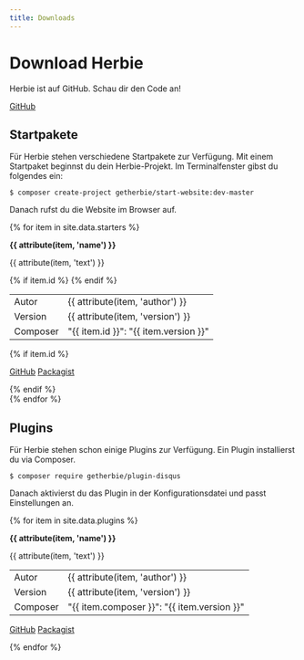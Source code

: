 ```yaml
---
title: Downloads
---
```


# Download Herbie

Herbie ist auf GitHub. Schau dir den Code an!

<!-- a class="pure-button button-large" target="_top" href="#"><i class="fa fa-download"></i> Download</a -->
<a class="pure-button button-large" target="_blank" href="https://github.com/getherbie/"><i class="fa fa-github"></i> GitHub</a>

## Startpakete

Für Herbie stehen verschiedene Startpakete zur Verfügung. Mit einem Startpaket beginnst du dein Herbie-Projekt. Im
Terminalfenster gibst du folgendes ein:

    $ composer create-project getherbie/start-website:dev-master

Danach rufst du die Website im Browser auf.


{% for item in site.data.starters %}
<div class="plugin">
    <p><strong>{{ attribute(item, 'name') }}</strong></p>
    <p>{{ attribute(item, 'text') }}</p>
    <table>
        {% if item.id %}
        <tr>
            <td>Autor</td>
            <td>{{ attribute(item, 'author') }}</td>
        </tr>
        <tr>
            <td>Version</td>
            <td>{{ attribute(item, 'version') }}</td>
        </tr>
        <tr>
            <td style="white-space:nowrap">Composer</td>
            <td>"{{ item.id }}": "{{ item.version }}"</td>
        </tr>
        {% endif %}
    </table>
    {% if item.id %}
    <p class="links">
        <a class="pure-button button-small" target="_blank" href="https://github.com/{{ item.id }}"><i class="fa fa-github"></i> GitHub</a>
        <a class="pure-button button-small" target="_blank" href="https://packagist.org/packages/{{ item.id}}"><i class="fa fa-archive"></i> Packagist</a>
    </p>
    {% endif %}
</div>
{% endfor %}


## Plugins

Für Herbie stehen schon einige Plugins zur Verfügung. Ein Plugin installierst du via Composer.

    $ composer require getherbie/plugin-disqus

Danach aktivierst du das Plugin in der Konfigurationsdatei und passt Einstellungen an.

{% for item in site.data.plugins %}
<div class="plugin">
    <p><strong>{{ attribute(item, 'name') }}</strong></p>
    <p>{{ attribute(item, 'text') }}</p>
    <table>
        <tr>
            <td>Autor</td>
            <td>{{ attribute(item, 'author') }}</td>
        </tr>
        <tr>
            <td>Version</td>
            <td>{{ attribute(item, 'version') }}</td>
        </tr>
        <tr>
            <td style="white-space:nowrap">Composer</td>
            <td>"{{ item.composer }}": "{{ item.version }}"</td>
        </tr>
    </table>
    <p class="links">
        <a class="pure-button button-small" target="_blank" href="https://github.com/getherbie/plugin-{{ item.id }}"><i class="fa fa-github"></i> GitHub</a>
        <a class="pure-button button-small" target="_blank" href="https://packagist.org/packages/{{ item.composer }}"><i class="fa fa-archive"></i> Packagist</a>
    </p>
</div>
{% endfor %}

